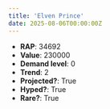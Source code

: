 ```yaml
---
title: 'Elven Prince'
date: 2025-08-06T00:00:00Z
---
```

- **RAP**: 34692
- **Value**: 230000
- **Demand level**: 0
- **Trend**: 2
- **Projected?**: True
- **Hyped?**: True
- **Rare?**: True
